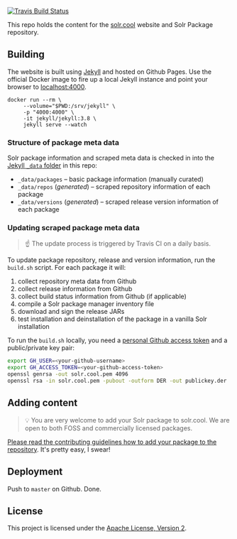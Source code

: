 [![Travis Build Status](https://travis-ci.org/solr-cool/solr-cool.github.io.svg?branch=master)](https://travis-ci.org/github/solr-cool/solr-cool.github.io)

This repo holds the content for the [solr.cool](https://solr.cool) website
and Solr Package repository.

## Building

The website is built using [Jekyll](https://jekyllrb.com/) and
hosted on Github Pages. Use the official Docker image to fire 
up a local Jekyll instance and point your browser to [localhost:4000](http://localhost:4000/).

```
docker run --rm \
     --volume="$PWD:/srv/jekyll" \
     -p "4000:4000" \
     -it jekyll/jekyll:3.8 \
     jekyll serve --watch
```

### Structure of package meta data

Solr package information and scraped meta data is checked in into
the [Jekyll `_data` folder](https://jekyllrb.com/docs/datafiles/)
in this repo:

* `_data/packages` – basic package information (manually curated)
* `_data/repos` (_generated_) – scraped repository information of each package
* `_data/versions` (_generated_) – scraped release version information of each package

### Updating scraped package meta data

> ☝️ The update process is triggered by Travis CI on a daily basis.

To update package repository, release and version information, run
the `build.sh` script. For each package it will:

1. collect repository meta data from Github
1. collect release information from Github
1. collect build status information from Github (if applicable)
1. compile a Solr package manager inventory file
1. download and sign the release JARs
1. test installation and deinstallation of the package in a vanilla Solr installation

To run the `build.sh` locally, you need a [personal Github access token](https://github.com/settings/tokens)
and a public/private key pair:

```bash
export GH_USER=<your-github-username>
export GH_ACCESS_TOKEN=<your-github-access-token>
openssl genrsa -out solr.cool.pem 4096
openssl rsa -in solr.cool.pem -pubout -outform DER -out publickey.der
```

## Adding content

> 💡 You are very welcome to add your Solr package to solr.cool. We
> are open to both FOSS and commercially licensed packages.

[Please read the contributing guidelines how to add your package to the repository](CONTRIBUTING.md).
It's pretty easy, I swear!

## Deployment

Push to `master` on Github. Done.

## License

This project is licensed under the [Apache License, Version 2](http://www.apache.org/licenses/LICENSE-2.0.html).